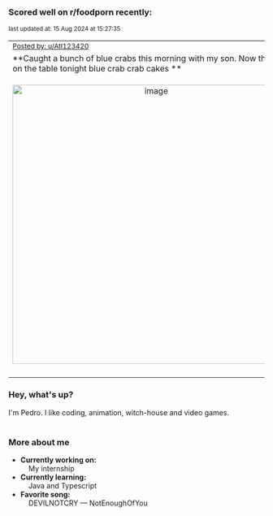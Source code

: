### Scored well on r/foodporn recently:

<p align="left"><sub>last updated at: 15 Aug 2024 at 15:27:35</sub></p>

|   |
| --- |
| <sub>[Posted by: u/Atl123420][source]</sub> |
| **Caught a bunch of blue crabs this morning with my son. Now they are on the table tonight blue crab crab cakes ** | 
|<p align="center"> <img alt="image" src="https://i.redd.it/iv5e9i46mxhd1.jpeg" width="550" /> </p>|
|   |

### Hey, what's up?

I'm Pedro. I like coding, animation, witch-house and video games.<br><br>

### More about me
- **Currently working on:**  
&nbsp;&nbsp;&nbsp;&nbsp;My internship
- **Currently learning:**  
&nbsp;&nbsp;&nbsp;&nbsp;Java and Typescript
- **Favorite song:**  
&nbsp;&nbsp;&nbsp;&nbsp;DEVILNOTCRY — NotEnoughOfYou<br><br>

  



  
  
  
[linkedin]: https://linkedin.com/in/pedro-h-r-gomes-8a487b14a/
[gmail]: mailto:pilique11@gmail.com
[source]: https://reddit.com/r/FoodPorn/comments/1ep809s/caught_a_bunch_of_blue_crabs_this_morning_with_my/
[redditAPI]: https://www.reddit.com/dev/api/